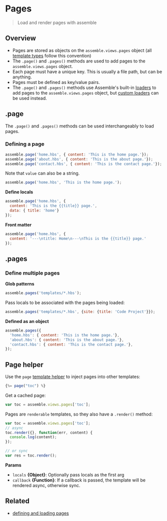 # Pages

> Load and render pages with assemble

## Overview

- Pages are stored as objects on the `assemble.views.pages` object (all [template types] follow this convention)
- The `.page()` and `.pages()` methods are used to add pages to the `assemble.views.pages` object.
- Each page must have a unique key. This is usually a file path, but can be anything.
- Pages must be defined as key/value pairs. 
- The `.page()` and `.pages()` methods use Assemble's built-in [loaders] to add pages to the `assemble.views.pages` object, but [custom loaders](./loaders.md#custom-loaders) can be used instead.


## .page

The `.page()` and `.pages()` methods can be used interchangeably to load pages. 


### Defining a page

```js
assemble.page('home.hbs', { content: 'This is the home page.'});
assemble.page('about.hbs', { content: 'This is the about page.'});
assemble.page('contact.hbs', { content: 'This is the contact page.'});
```

Note that `value` can also be a string.

```js
assemble.page('home.hbs', 'This is the home page.');
```

**Define locals**

```js
assemble.page('home.hbs', { 
  content: 'This is the {{title}} page.',
  data: { title: 'home'}
});
```

**Front matter**

```js
assemble.page('home.hbs', { 
  content: '---\ntitle: Home\n---\nThis is the {{title}} page.'
});
```

## .pages

### Define multiple pages

**Glob patterns**

```js
assemble.pages('templates/*.hbs');
```

Pass locals to be associated with the pages being loaded:

```js
assemble.pages('templates/*.hbs', {site: {title: 'Code Project'}});
```

**Defined as an object**

```js
assemble.pages({
  'home.hbs': { content: 'This is the home page.'},
  'about.hbs': { content: 'This is the about page.'},
  'contact.hbs': { content: 'This is the contact page.'},
});
```

## Page helper

Use the `page` [template helper](./template-helpers.md) to inject pages into other templates:

```js
{%= page("toc") %}
```

Get a cached page:

```js
var toc = assemble.views.pages['toc'];
```

Pages are `renderable` templates, so they also have a `.render()` method:

```js
var toc = assemble.views.pages['toc'];
// async
toc.render({}, function(err, content) {
  console.log(content);
});

// or sync
var res = toc.render();
```

**Params**

 - `locals` **{Object}**: Optionally pass locals as the first arg
 - `callback` **{Function}**: If a callback is passed, the template will be rendered async, otherwise sync.


## Related

- [defining and loading pages](./defining-and-loading-templates.md#pages)



[template types]: ./template-types.md
[loaders]: ./loaders.md